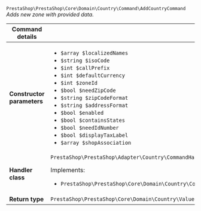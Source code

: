 `PrestaShop\PrestaShop\Core\Domain\Country\Command\AddCountryCommand`
_Adds new zone with provided data._

| Command details            |    |
| -------------------------- | -- |
| **Constructor parameters** | <ul> <li>`$array $localizedNames`</li>  <li>`$string $isoCode`</li>  <li>`$int $callPrefix`</li>  <li>`$int $defaultCurrency`</li>  <li>`$int $zoneId`</li>  <li>`$bool $needZipCode`</li>  <li>`$string $zipCodeFormat`</li>  <li>`$string $addressFormat`</li>  <li>`$bool $enabled`</li>  <li>`$bool $containsStates`</li>  <li>`$bool $needIdNumber`</li>  <li>`$bool $displayTaxLabel`</li>  <li>`$array $shopAssociation`</li> </ul> |
| **Handler class**          | `PrestaShop\PrestaShop\Adapter\Country\CommandHandler\AddCountryHandler`  <p> Implements: </p> <ul>  <li>`PrestaShop\PrestaShop\Core\Domain\Country\CommandHandler\AddCountryHandlerInterface`</li>  |
| **Return type** |  `PrestaShop\PrestaShop\Core\Domain\Country\ValueObject\CountryId`  |
